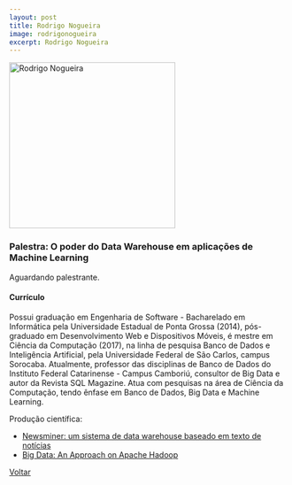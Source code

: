 ```yaml
---
layout: post
title: Rodrigo Nogueira
image: rodrigonogueira
excerpt: Rodrigo Nogueira
---
```

<p><img src="{{ site.baseurl }}/convidados/{{ page.image }}.jpg" alt="Rodrigo Nogueira" height="300" width="300"/></p>

### Palestra: O poder do Data Warehouse em aplicações de Machine Learning

Aguardando palestrante.

#### Currículo

Possui graduação em Engenharia de Software - Bacharelado em Informática pela Universidade Estadual de Ponta Grossa (2014), pós-graduado em Desenvolvimento Web e Dispositivos Móveis, é mestre em Ciência da Computação (2017), na linha de pesquisa Banco de Dados e Inteligência Artificial, pela Universidade Federal de São Carlos, campus Sorocaba. Atualmente, professor das disciplinas de Banco de Dados do Instituto Federal Catarinense - Campus Camboriú, consultor de Big Data e autor da Revista SQL Magazine. Atua com pesquisas na área de Ciência da Computação, tendo ênfase em Banco de Dados, Big Data e Machine Learning. 

Produção científica:

* <a href="https://repositorio.ufscar.br/handle/ufscar/9138">Newsminer: um sistema de data warehouse baseado em texto de notícias</a>
* <a href="http://www.revistas2.uepg.br/index.php/ijac/article/view/8424">Big Data: An Approach on Apache Hadoop</a>


<a href="{{ site.baseurl }}/index.html">Voltar</a>
